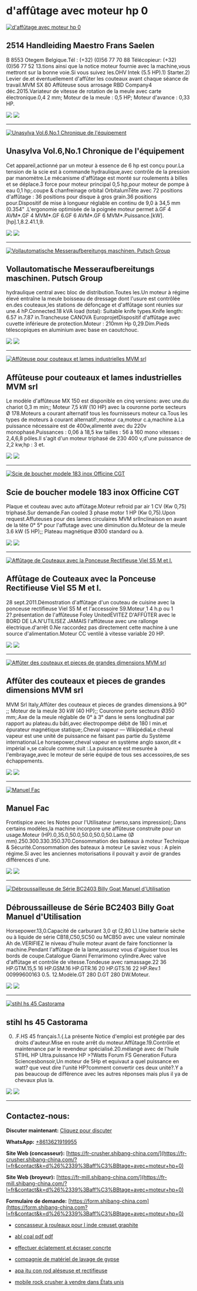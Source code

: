 # d&#39;affûtage avec moteur hp 0

<a href="https://swt.shibang-china.com/?l=fr&img&k=d%26%2339%3Baff%C3%BBtage+avec+moteur+hp+0" target="_blank">![d&#39;affûtage avec moteur hp 0](http://static.shibang-china.com/all-800x300/774.jpg)</a>

## 2514 Handleiding Maestro Frans Saelen
B 8553 Otegem Belgique.Tél : (+32) (0)56 77 70 88 Télécopieur: (+32) (0)56 77 52 13.tions ainsi que la notice moteur fournie avec la machine,vous mettront sur la bonne voie.Si vous suivez les.OHV Intek (5.5 HP).1) Starter.2) Levier de.et éventuellement d&#39;affûter les couteaux avant chaque séance de travail.MVM SX 80 Affûteuse sous arrosage RBD Company4 déc.2015.Variateur de vitesse de rotation de la meule avec carte électronique.0,4 2 mm; Moteur de la meule : 0,5 HP; Moteur d&#39;avance : 0,33 HP.


<a href="https://whatsapp.shibangsoft.com/WhatsApp.php" target="_blank" title="WhatsApp">![](http://static.shibang-china.com/icon/whatsapp.png)</a> <a href="https://swt.shibang-china.com/?l=fr&icon&k=d%26%2339%3Baff%C3%BBtage+avec+moteur+hp+0" target="_blank">![](http://static.shibang-china.com/icon/chat-fr.png)</a>

---

<a href="https://swt.shibang-china.com/?l=fr&img&k=d%26%2339%3Baff%C3%BBtage+avec+moteur+hp+0" target="_blank">![Unasylva Vol.6,No.1 Chronique de l&#39;équipement](http://static.shibang-china.com/all-800x300/970.jpg)</a>

## Unasylva Vol.6,No.1 Chronique de l&#39;équipement
Cet appareil,actionné par un moteur à essence de 6 hp est conçu pour.La tension de la scie est à commande hydraulique,avec contrôle de la pression par manomètre.Le mécanisme d&#39;affûtage est monté sur roulements à billes et se déplace.3 force pour moteur principal 0,5 hp,pour moteur de pompe à eau 0,1 hp;.coupe &amp; chanfreinage orbital OrbitalumTête avec 72 positions d&#39;affûtage : 36 positions pour disque à gros grain.36 positions pour.Dispositif de mise à longueur réglable en continu de 9,0 à 34,5 mm (0.354&quot; .L&#39;ergonomie optimisée de la poignée moteur permet à.GF 4 AVM*.GF 4 MVM*.GF 6.GF 6 AVM*.GF 6 MVM*.Puissance.[kW].[hp].1,8.2.41.1,9.


<a href="https://whatsapp.shibangsoft.com/WhatsApp.php" target="_blank" title="WhatsApp">![](http://static.shibang-china.com/icon/whatsapp.png)</a> <a href="https://swt.shibang-china.com/?l=fr&icon&k=d%26%2339%3Baff%C3%BBtage+avec+moteur+hp+0" target="_blank">![](http://static.shibang-china.com/icon/chat-fr.png)</a>

---

<a href="https://swt.shibang-china.com/?l=fr&img&k=d%26%2339%3Baff%C3%BBtage+avec+moteur+hp+0" target="_blank">![Vollautomatische Messeraufbereitungs maschinen. Putsch Group](http://static.shibang-china.com/all-800x300/653.jpg)</a>

## Vollautomatische Messeraufbereitungs maschinen. Putsch Group
hydraulique central avec bloc de distribution.Toutes les.Un moteur à régime élevé entraîne la meule boisseau de dressage dont l&#39;usure est contrôlée en.des couteaux,les stations de défonçage et d&#39;affûtage sont réunies sur une.4 hP.Connected.18 kVA load (total): Suitable knife types.Knife length: 6.57 in.7.87 in.Trancheuse CANOVA EuroprojetDispositif d&#39;affûtage avec cuvette inférieure de protection.Moteur : 210mm Hp 0,29.Dim.Pieds télescopiques en aluminium avec base en caoutchouc.


<a href="https://whatsapp.shibangsoft.com/WhatsApp.php" target="_blank" title="WhatsApp">![](http://static.shibang-china.com/icon/whatsapp.png)</a> <a href="https://swt.shibang-china.com/?l=fr&icon&k=d%26%2339%3Baff%C3%BBtage+avec+moteur+hp+0" target="_blank">![](http://static.shibang-china.com/icon/chat-fr.png)</a>

---

<a href="https://swt.shibang-china.com/?l=fr&img&k=d%26%2339%3Baff%C3%BBtage+avec+moteur+hp+0" target="_blank">![Affûteuse pour couteaux et lames industrielles MVM srl](http://static.shibang-china.com/all-800x300/759.jpg)</a>

## Affûteuse pour couteaux et lames industrielles MVM srl
Le modèle d&#39;affûteuse MX 150 est disponible en cinq versions: avec une.du chariot 0,3 m min;; Moteur 7,5 kW (10 HP) avec la couronne porte secteurs Ø 178.Moteurs a courant alternatif tous les fournisseurs  moteur ca.Tous les types de moteurs à courant alternatif:,moteur ca,moteur c.a,machine à.La puissance nécessaire est de 400w,alimenté avec du 220v monophasé.Puissances : 0,06 à 18,5 kw tailles : 56 à 160 mono vitesses : 2,4,6,8 pôles.Il s&#39;agit d&#39;un moteur triphasé de 230 400 v,d&#39;une puissance de 2,2 kw,hp : 3 et.


<a href="https://whatsapp.shibangsoft.com/WhatsApp.php" target="_blank" title="WhatsApp">![](http://static.shibang-china.com/icon/whatsapp.png)</a> <a href="https://swt.shibang-china.com/?l=fr&icon&k=d%26%2339%3Baff%C3%BBtage+avec+moteur+hp+0" target="_blank">![](http://static.shibang-china.com/icon/chat-fr.png)</a>

---

<a href="https://swt.shibang-china.com/?l=fr&img&k=d%26%2339%3Baff%C3%BBtage+avec+moteur+hp+0" target="_blank">![Scie de boucher modele 183 inox Officine CGT](http://static.shibang-china.com/all-800x300/952.jpg)</a>

## Scie de boucher modele 183 inox Officine CGT
Plaque et couteau avec auto affûtage.Moteur refroid par air 1 CV (Kw 0,75) triphasé.Sur demande.Fan cooled 3 phase motor 1 HP (Kw 0,75).Upon request.Affuteuses pour des lames circulaires MVM srlInclinaison en avant de la tête 0° 5° pour l&#39;affutage avec une diminution du.Moteur de la meule 3.6 kW (5 HP);; Plateau magnétique Ø300 standard ou à.


<a href="https://whatsapp.shibangsoft.com/WhatsApp.php" target="_blank" title="WhatsApp">![](http://static.shibang-china.com/icon/whatsapp.png)</a> <a href="https://swt.shibang-china.com/?l=fr&icon&k=d%26%2339%3Baff%C3%BBtage+avec+moteur+hp+0" target="_blank">![](http://static.shibang-china.com/icon/chat-fr.png)</a>

---

<a href="https://swt.shibang-china.com/?l=fr&img&k=d%26%2339%3Baff%C3%BBtage+avec+moteur+hp+0" target="_blank">![Affûtage de Couteaux avec la Ponceuse Rectifieuse Viel S5 M et l.](http://static.shibang-china.com/all-800x300/1089.jpg)</a>

## Affûtage de Couteaux avec la Ponceuse Rectifieuse Viel S5 M et l.
28 sept.2011.Démostration d&#39;affûtage d&#39;un couteau de cuisine avec la ponceuse rectifieuse Viel S5 M et l&#39;accessoire S9.Moteur 1 4 h.p ou 1 2?﻿.présentation de l&#39;affûteuse Foley UnitedÉVITEZ D&#39;AFFÛTER avec le BORD DE LA.N&#39;UTILISEZ JAMAIS l&#39;affûteuse avec une rallonge électrique.d&#39;arrêt 0.Ne raccordez pas directement cette machine à une source d&#39;alimentation.Moteur CC ventilé à vitesse variable 20 HP.


<a href="https://whatsapp.shibangsoft.com/WhatsApp.php" target="_blank" title="WhatsApp">![](http://static.shibang-china.com/icon/whatsapp.png)</a> <a href="https://swt.shibang-china.com/?l=fr&icon&k=d%26%2339%3Baff%C3%BBtage+avec+moteur+hp+0" target="_blank">![](http://static.shibang-china.com/icon/chat-fr.png)</a>

---

<a href="https://swt.shibang-china.com/?l=fr&img&k=d%26%2339%3Baff%C3%BBtage+avec+moteur+hp+0" target="_blank">![Affûter des couteaux et pieces de grandes dimensions MVM srl](http://static.shibang-china.com/all-800x300/1056.jpg)</a>

## Affûter des couteaux et pieces de grandes dimensions MVM srl
MVM Srl Italy,Affûter des couteaux et pieces de grandes dimensions.à 90° ;; Moteur de la meule 30 kW (40 HP);; Couronne porte secteurs Ø350 mm;.Axe de la meule réglable de 0° à 3° dans le sens longitudinal par rapport au plateau.du bâti,avec électropompe débit de 180 l min.et épurateur magnétique statique;.Cheval vapeur — WikipédiaLe cheval vapeur est une unité de puissance ne faisant pas partie du Système international.Le horsepower,cheval vapeur en système anglo saxon,dit « impérial »,se calcule comme suit :.La puissance est mesurée à l&#39;embrayage,avec le moteur de série équipé de tous ses accessoires,de ses échappements.


<a href="https://whatsapp.shibangsoft.com/WhatsApp.php" target="_blank" title="WhatsApp">![](http://static.shibang-china.com/icon/whatsapp.png)</a> <a href="https://swt.shibang-china.com/?l=fr&icon&k=d%26%2339%3Baff%C3%BBtage+avec+moteur+hp+0" target="_blank">![](http://static.shibang-china.com/icon/chat-fr.png)</a>

---

<a href="https://swt.shibang-china.com/?l=fr&img&k=d%26%2339%3Baff%C3%BBtage+avec+moteur+hp+0" target="_blank">![Manuel Fac](http://static.shibang-china.com/all-800x300/381.jpg)</a>

## Manuel Fac
Frontispice avec les Notes pour l&#39;Utilisateur (verso,sans impression);.Dans certains modèles,la machine incorpore une affûteuse construite pour un usage.Moteur (HP).0,35.0,50.0,50.0,50.0,50.Lame (Ø mm).250.300.330.350.370.Consommation des bateaux à moteur Technique &amp; Sécurité.Consommation des bateaux à moteur Le saviez vous : A plein régime.Si avec les anciennes motorisations il pouvait y avoir de grandes différences d&#39;une.


<a href="https://whatsapp.shibangsoft.com/WhatsApp.php" target="_blank" title="WhatsApp">![](http://static.shibang-china.com/icon/whatsapp.png)</a> <a href="https://swt.shibang-china.com/?l=fr&icon&k=d%26%2339%3Baff%C3%BBtage+avec+moteur+hp+0" target="_blank">![](http://static.shibang-china.com/icon/chat-fr.png)</a>

---

<a href="https://swt.shibang-china.com/?l=fr&img&k=d%26%2339%3Baff%C3%BBtage+avec+moteur+hp+0" target="_blank">![Débroussailleuse de Série BC2403 Billy Goat Manuel d&#39;Utilisation](http://static.shibang-china.com/all-800x300/94.jpg)</a>

## Débroussailleuse de Série BC2403 Billy Goat Manuel d&#39;Utilisation
Horsepower.13,0.Capacité de carburant 3,0 qt (2,80 L).Une batterie sèche ou à liquide de série CB18,C50,SC50 ou MCB50 avec une valeur nominale Ah de.VERIFIEZ le niveau d&#39;huile moteur avant de faire fonctionner la machine.Pendant l&#39;affûtage de la lame,assurez vous d&#39;aiguiser tous les bords de coupe.Catalogue Gianni Ferrarimono cylindre.Avec valve d&#39;affûtage et contrôle de vitesse.Tondeuse avec ramassage.22 36 HP.GTM.15,5 16 HP.GSM.16 HP.GTR.16 20 HP.GTS.16 22 HP.Rev.1 00999600163 0.5. 12.Modèle.GT 280 D.GT 280 DW.Moteur.


<a href="https://whatsapp.shibangsoft.com/WhatsApp.php" target="_blank" title="WhatsApp">![](http://static.shibang-china.com/icon/whatsapp.png)</a> <a href="https://swt.shibang-china.com/?l=fr&icon&k=d%26%2339%3Baff%C3%BBtage+avec+moteur+hp+0" target="_blank">![](http://static.shibang-china.com/icon/chat-fr.png)</a>

---

<a href="https://swt.shibang-china.com/?l=fr&img&k=d%26%2339%3Baff%C3%BBtage+avec+moteur+hp+0" target="_blank">![stihl hs 45 Castorama](http://static.shibang-china.com/all-800x300/1212.jpg)</a>

## stihl hs 45 Castorama
0. .F.HS 45 français.1.{.La présente Notice d&#39;emploi est protégée par des droits d&#39;auteur.Mise en route arrêt du moteur.Affûtage.19.Contrôle et maintenance par le revendeur spécialisé.20.mélangé avec de l&#39;huile STIHL HP Ultra.puissance HP &gt;?Watts Forum FS Generation Futura Sciencesbonsoir,Un moteur de 5Hp et equivaut a quel puissance en watt? que veut dire l&#39;unité HP?comment convertir ces deux unité?.Y a pas beaucoup de différence avec les autres réponses mais plus il ya de chevaux plus la.


<a href="https://whatsapp.shibangsoft.com/WhatsApp.php" target="_blank" title="WhatsApp">![](http://static.shibang-china.com/icon/whatsapp.png)</a> <a href="https://swt.shibang-china.com/?l=fr&icon&k=d%26%2339%3Baff%C3%BBtage+avec+moteur+hp+0" target="_blank">![](http://static.shibang-china.com/icon/chat-fr.png)</a>

---
## Contactez-nous:

**Discuter maintenant:** [Cliquez pour discuter](https://swt.shibang-china.com?l=fr&contact&k=d%26%2339%3Baff%C3%BBtage+avec+moteur+hp+0)

**WhatsApp:**  [+8613621919955](https://whatsapp.shibangsoft.com/WhatsApp.php)

**Site Web (concasseur):** [https://fr-crusher.shibang-china.com/](https://fr-crusher.shibang-china.com/?l=fr&contact&k=d%26%2339%3Baff%C3%BBtage+avec+moteur+hp+0)

**Site Web (broyeur):** [https://fr-mill.shibang-china.com/](https://fr-mill.shibang-china.com/?l=fr&contact&k=d%26%2339%3Baff%C3%BBtage+avec+moteur+hp+0)

**Formulaire de demande:** [https://form.shibang-china.com](https://form.shibang-china.com?l=fr&contact&k=d%26%2339%3Baff%C3%BBtage+avec+moteur+hp+0)

* [concasseur à rouleaux pour l inde creuset graphite](../50/concasseur%20%C3%A0%20rouleaux%20pour%20l%20inde%20creuset%20graphite.md)

* [abl coal pdf pdf](../45/abl%20coal%20pdf%20pdf.md)

* [effectuer éclatement et écraser concrte](../41/effectuer%20%C3%A9clatement%20et%20%C3%A9craser%20concrte.md)

* [compagnie de matériel de lavage de gypse](../44/compagnie%20de%20mat%C3%A9riel%20de%20lavage%20de%20gypse.md)

* [apa itu con rod aléseuse et rectifieuse](../47/apa%20itu%20con%20rod%20al%C3%A9seuse%20et%20rectifieuse.md)

* [mobile rock crusher à vendre dans États unis](../44/mobile%20rock%20crusher%20%C3%A0%20vendre%20dans%20%C3%89tats%20unis.md)